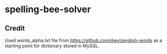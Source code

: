 # spelling-bee-solver

## Credit
Used words_alpha.txt file from https://github.com/dwyl/english-words as a starting point for dictionary stored in MySQL.